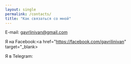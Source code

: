 ```yaml
---
layout: single
permalink: /contacts/
title: "Как связаться со мной"
---
```

E-mail: gavrlinivan@gmail.com

Я на Facebook:<a href="https://facebook.com/gavrilinivan" target="_blank></a>
  
Я в Telegram: <a href="https://t.me/IvanGavrilin" target="_blank"></a>
